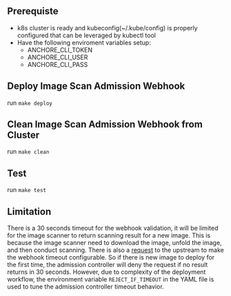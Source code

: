 ## Prerequiste
- k8s cluster is ready and kubeconfig(~/.kube/config) is properly configured that can be leveraged by kubectl tool
- Have the following enviroment variables setup: 
  - ANCHORE_CLI_TOKEN
  - ANCHORE_CLI_USER
  - ANCHORE_CLI_PASS

## Deploy Image Scan Admission Webhook
run `make deploy`

## Clean Image Scan Admission Webhook from Cluster
run `make clean`

## Test
run `make test`

## Limitation
There is a 30 seconds timeout for the webhook validation, it will be limited for the image scanner to return scanning result for a new image. This is because the image scanner need to download the image, unfold the image, and then conduct scanning. There is also a [request](https://github.com/kubernetes/kubernetes/issues/60914) to the upstream to make the webhook timeout configurable. So if there is new image to deploy for the first time, the admission controller will deny the request if no result returns in 30 seconds. However, due to complexity of the deployment workflow, the environment variable `REJECT_IF_TIMEOUT` in the YAML file is used to tune the admission controller timeout behavior. 

